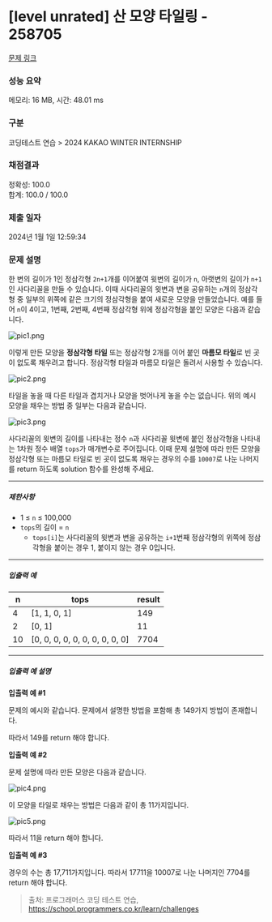 # [level unrated] 산 모양 타일링 - 258705 

[문제 링크](https://school.programmers.co.kr/learn/courses/30/lessons/258705) 

### 성능 요약

메모리: 16 MB, 시간: 48.01 ms

### 구분

코딩테스트 연습 > 2024 KAKAO WINTER INTERNSHIP

### 채점결과

정확성: 100.0<br/>합계: 100.0 / 100.0

### 제출 일자

2024년 1월 1일 12:59:34

### 문제 설명

<p>한 변의 길이가 1인 정삼각형 <code>2n+1</code>개를 이어붙여 윗변의 길이가 <code>n</code>, 아랫변의 길이가 <code>n+1</code>인 사다리꼴을 만들 수 있습니다. 이때 사다리꼴의 윗변과 변을 공유하는 <code>n</code>개의 정삼각형 중 일부의 위쪽에 같은 크기의 정삼각형을 붙여 새로운 모양을 만들었습니다. 예를 들어 <code>n</code>이 4이고, 1번째, 2번째, 4번째 정삼각형 위에 정삼각형을 붙인 모양은 다음과 같습니다.</p>

<p><img src="https://grepp-programmers.s3.ap-northeast-2.amazonaws.com/files/production/b1eb2bdf-c4a8-4750-8a0d-1fe1a304ccaf/pic1.png" title="" alt="pic1.png"></p>

<p>이렇게 만든 모양을 <strong>정삼각형 타일</strong> 또는 정삼각형 2개를 이어 붙인 <strong>마름모 타일</strong>로 빈 곳이 없도록 채우려고 합니다. 정삼각형 타일과 마름모 타일은 돌려서 사용할 수 있습니다.</p>

<p><img src="https://grepp-programmers.s3.ap-northeast-2.amazonaws.com/files/production/f145dc29-ce8b-4077-ad71-9442b1c4434f/pic2.png" title="" alt="pic2.png"></p>

<p>타일을 놓을 때 다른 타일과 겹치거나 모양을 벗어나게 놓을 수는 없습니다. 위의 예시 모양을 채우는 방법 중 일부는 다음과 같습니다.</p>

<p><img src="https://grepp-programmers.s3.ap-northeast-2.amazonaws.com/files/production/89dbb27a-f939-4b71-abd9-3de304f67c4e/pic3.png" title="" alt="pic3.png"></p>

<p>사다리꼴의 윗변의 길이를 나타내는 정수 <code>n</code>과 사다리꼴 윗변에 붙인 정삼각형을 나타내는 1차원 정수 배열 <code>tops</code>가 매개변수로 주어집니다. 이때 문제 설명에 따라 만든 모양을 정삼각형 또는 마름모 타일로 빈 곳이 없도록 채우는 경우의 수를 <code>10007</code>로 나눈 나머지를 return 하도록 solution 함수를 완성해 주세요.</p>

<hr>

<h5>제한사항</h5>

<ul>
<li>1 ≤ <code>n</code> ≤ 100,000</li>
<li><code>tops</code>의 길이 = <code>n</code>

<ul>
<li><code>tops[i]</code>는 사다리꼴의 윗변과 변을 공유하는 <code>i+1</code>번째 정삼각형의 위쪽에 정삼각형을 붙이는 경우 1, 붙이지 않는 경우 0입니다.</li>
</ul></li>
</ul>

<hr>

<h5>입출력 예</h5>
<table class="table">
        <thead><tr>
<th>n</th>
<th>tops</th>
<th>result</th>
</tr>
</thead>
        <tbody><tr>
<td>4</td>
<td>[1, 1, 0, 1]</td>
<td>149</td>
</tr>
<tr>
<td>2</td>
<td>[0, 1]</td>
<td>11</td>
</tr>
<tr>
<td>10</td>
<td>[0, 0, 0, 0, 0, 0, 0, 0, 0, 0]</td>
<td>7704</td>
</tr>
</tbody>
      </table>
<hr>

<h5>입출력 예 설명</h5>

<p><strong>입출력 예 #1</strong></p>

<p>문제의 예시와 같습니다. 문제에서 설명한 방법을 포함해 총 149가지 방법이 존재합니다.</p>

<p>따라서 149를 return 해야 합니다.</p>

<p><strong>입출력 예 #2</strong></p>

<p>문제 설명에 따라 만든 모양은 다음과 같습니다.</p>

<p><img src="https://grepp-programmers.s3.ap-northeast-2.amazonaws.com/files/production/d887399e-2335-4a99-8c3b-af0d71e595bd/pic4.png" title="" alt="pic4.png"></p>

<p>이 모양을 타일로 채우는 방법은 다음과 같이 총 11가지입니다.</p>

<p><img src="https://grepp-programmers.s3.ap-northeast-2.amazonaws.com/files/production/aad9c7de-087c-4a6c-9b02-8c6712a42f69/pic5.png" title="" alt="pic5.png"></p>

<p>따라서 11을 return 해야 합니다.</p>

<p><strong>입출력 예 #3</strong></p>

<p>경우의 수는 총 17,711가지입니다. 따라서 17711을 10007로 나눈 나머지인 7704를 return 해야 합니다.</p>


> 출처: 프로그래머스 코딩 테스트 연습, https://school.programmers.co.kr/learn/challenges